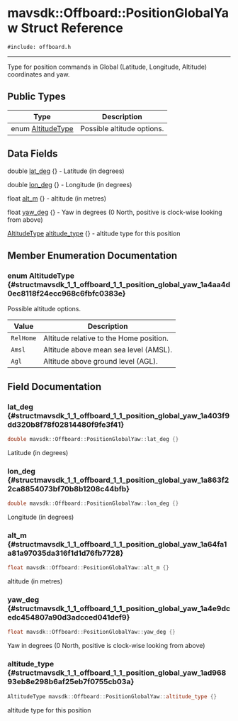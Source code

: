 # mavsdk::Offboard::PositionGlobalYaw Struct Reference
`#include: offboard.h`

----


Type for position commands in Global (Latitude, Longitude, Altitude) coordinates and yaw. 


## Public Types


Type | Description
--- | ---
enum [AltitudeType](#structmavsdk_1_1_offboard_1_1_position_global_yaw_1a4aa4d0ec8118f24ecc968c6fbfc0383e) | Possible altitude options.

## Data Fields


double [lat_deg](#structmavsdk_1_1_offboard_1_1_position_global_yaw_1a403f9dd320b8f78f02814480f9fe3f41) {} - Latitude (in degrees)

double [lon_deg](#structmavsdk_1_1_offboard_1_1_position_global_yaw_1a863f22ca8854073bf70b8b1208c44bfb) {} - Longitude (in degrees)

float [alt_m](#structmavsdk_1_1_offboard_1_1_position_global_yaw_1a64fa1a81a97035da316f1d1d76fb7728) {} - altitude (in metres)

float [yaw_deg](#structmavsdk_1_1_offboard_1_1_position_global_yaw_1a4e9dcedc454807a90d3adcced041def9) {} - Yaw in degrees (0 North, positive is clock-wise looking from above)

[AltitudeType](structmavsdk_1_1_offboard_1_1_position_global_yaw.md#structmavsdk_1_1_offboard_1_1_position_global_yaw_1a4aa4d0ec8118f24ecc968c6fbfc0383e) [altitude_type](#structmavsdk_1_1_offboard_1_1_position_global_yaw_1ad96893eb8e298b6af25eb7f0755cb03a) {} - altitude type for this position


## Member Enumeration Documentation


### enum AltitudeType {#structmavsdk_1_1_offboard_1_1_position_global_yaw_1a4aa4d0ec8118f24ecc968c6fbfc0383e}


Possible altitude options.


Value | Description
--- | ---
<span id="structmavsdk_1_1_offboard_1_1_position_global_yaw_1a4aa4d0ec8118f24ecc968c6fbfc0383eaedad9c0f4320a5340b7d31f696aa3f34"></span> `RelHome` | Altitude relative to the Home position. 
<span id="structmavsdk_1_1_offboard_1_1_position_global_yaw_1a4aa4d0ec8118f24ecc968c6fbfc0383ea599c0521b829e92ef2dff137e0db9ff9"></span> `Amsl` | Altitude above mean sea level (AMSL). 
<span id="structmavsdk_1_1_offboard_1_1_position_global_yaw_1a4aa4d0ec8118f24ecc968c6fbfc0383eabed872c811a88d00b9aa2aa16156c57b"></span> `Agl` | Altitude above ground level (AGL). 

## Field Documentation


### lat_deg {#structmavsdk_1_1_offboard_1_1_position_global_yaw_1a403f9dd320b8f78f02814480f9fe3f41}

```cpp
double mavsdk::Offboard::PositionGlobalYaw::lat_deg {}
```


Latitude (in degrees)


### lon_deg {#structmavsdk_1_1_offboard_1_1_position_global_yaw_1a863f22ca8854073bf70b8b1208c44bfb}

```cpp
double mavsdk::Offboard::PositionGlobalYaw::lon_deg {}
```


Longitude (in degrees)


### alt_m {#structmavsdk_1_1_offboard_1_1_position_global_yaw_1a64fa1a81a97035da316f1d1d76fb7728}

```cpp
float mavsdk::Offboard::PositionGlobalYaw::alt_m {}
```


altitude (in metres)


### yaw_deg {#structmavsdk_1_1_offboard_1_1_position_global_yaw_1a4e9dcedc454807a90d3adcced041def9}

```cpp
float mavsdk::Offboard::PositionGlobalYaw::yaw_deg {}
```


Yaw in degrees (0 North, positive is clock-wise looking from above)


### altitude_type {#structmavsdk_1_1_offboard_1_1_position_global_yaw_1ad96893eb8e298b6af25eb7f0755cb03a}

```cpp
AltitudeType mavsdk::Offboard::PositionGlobalYaw::altitude_type {}
```


altitude type for this position

